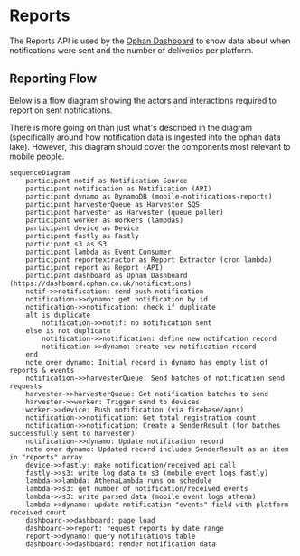 # Reports

The Reports API is used by the [Ophan Dashboard](https://dashboard.ophan.co.uk/notifications) to show data about when notifications were sent and the number of deliveries per platform.

## Reporting Flow

Below is a flow diagram showing the actors and interactions required to report on sent notifications.

There is more going on than just what's described in the diagram (specifically around how notification data is ingested into the ophan data lake). However, this diagram should cover the components most relevant to mobile people.

```mermaid
sequenceDiagram
    participant notif as Notification Source
    participant notification as Notification (API)
    participant dynamo as DynamoDB (mobile-notifications-reports)
    participant harvesterQueue as Harvester SQS
    participant harvester as Harvester (queue poller)
    participant worker as Workers (lambdas)
    participant device as Device
    participant fastly as Fastly
    participant s3 as S3
    participant lambda as Event Consumer
    participant reportextractor as Report Extractor (cron lambda)
    participant report as Report (API)
    participant dashboard as Ophan Dashboard (https://dashboard.ophan.co.uk/notifications)
    notif->>notification: send push notification
    notification->>dynamo: get notification by id
    notification->>notification: check if duplicate
    alt is duplicate
        notification->>notif: no notification sent
    else is not duplicate
        notification->>notification: define new notifcation record
        notification->>dynamo: create new notification record
    end
    note over dynamo: Initial record in dynamo has empty list of reports & events
    notification->>harvesterQueue: Send batches of notification send requests
    harvester->>harvesterQueue: Get notification batches to send
    harvester->>worker: Trigger send to devices
    worker->>device: Push notification (via firebase/apns)
    notification->>notification: Get total registration count
    notification->>notification: Create a SenderResult (for batches successfully sent to harvester)
    notification->>dynamo: Update notification record
    note over dynamo: Updated record includes SenderResult as an item in "reports" array
    device->>fastly: make notification/received api call
    fastly->>s3: write log data to s3 (mobile event logs fastly)
    lambda->>lambda: AthenaLambda runs on schedule
    lambda->>s3: get number of notification/received events
    lambda->>s3: write parsed data (mobile event logs athena)
    lambda->>dynamo: update notification "events" field with platform received count
    dashboard->>dashboard: page load
    dashboard->>report: request reports by date range
    report->>dynamo: query notifications table
    dashboard->>dashboard: render notification data
```